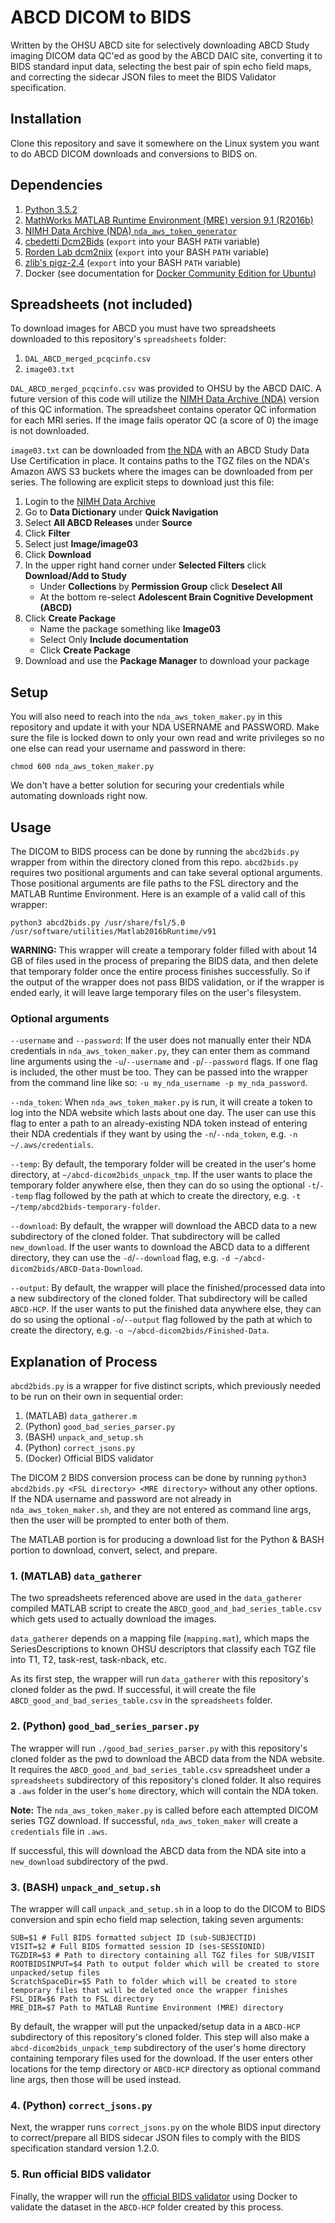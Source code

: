 # ABCD DICOM to BIDS

Written by the OHSU ABCD site for selectively downloading ABCD Study imaging DICOM data QC'ed as good by the ABCD DAIC site, converting it to BIDS standard input data, selecting the best pair of spin echo field maps, and correcting the sidecar JSON files to meet the BIDS Validator specification.

## Installation

Clone this repository and save it somewhere on the Linux system you want to do ABCD DICOM downloads and conversions to BIDS on.

## Dependencies

1. [Python 3.5.2](https://www.python.org/downloads/release/python-352/)
1. [MathWorks MATLAB Runtime Environment (MRE) version 9.1 (R2016b)](https://www.mathworks.com/products/compiler/matlab-runtime.html)
1. [NIMH Data Archive (NDA) `nda_aws_token_generator`](https://github.com/NDAR/nda_aws_token_generator)
1. [cbedetti Dcm2Bids](https://github.com/cbedetti/Dcm2Bids) (`export` into your BASH `PATH` variable)
1. [Rorden Lab dcm2niix](https://github.com/rordenlab/dcm2niix) (`export` into your BASH `PATH` variable)
1. [zlib's pigz-2.4](https://zlib.net/pigz) (`export` into your BASH `PATH` variable)
1. Docker (see documentation for [Docker Community Edition for Ubuntu](https://docs.docker.com/install/linux/docker-ce/ubuntu/))

## Spreadsheets (not included)

To download images for ABCD you must have two spreadsheets downloaded to this repository's `spreadsheets` folder:

1. `DAL_ABCD_merged_pcqcinfo.csv`
1. `image03.txt`

`DAL_ABCD_merged_pcqcinfo.csv` was provided to OHSU by the ABCD DAIC.  A future version of this code will utilize the [NIMH Data Archive (NDA)](https://ndar.nih.gov/) version of this QC information.  The spreadsheet contains operator QC information for each MRI series.  If the image fails operator QC (a score of 0) the image is not downloaded.

`image03.txt` can be downloaded from [the NDA](https://ndar.nih.gov/) with an ABCD Study Data Use Certification in place.  It contains paths to the TGZ files on the NDA's Amazon AWS S3 buckets where the images can be downloaded from per series.  The following are explicit steps to download just this file:

1. Login to the [NIMH Data Archive](https://ndar.nih.gov/)
1. Go to **Data Dictionary** under **Quick Navigation**
1. Select **All ABCD Releases** under **Source**
1. Click **Filter**
1. Select just **Image/image03**
1. Click **Download**
1. In the upper right hand corner under **Selected Filters** click **Download/Add to Study**
    - Under **Collections** by **Permission Group** click **Deselect All**
    - At the bottom re-select **Adolescent Brain Cognitive Development (ABCD)**
1. Click **Create Package**
    - Name the package something like **Image03**
    - Select Only **Include documentation**
    - Click **Create Package**
1. Download and use the **Package Manager** to download your package

## Setup

You will also need to reach into the `nda_aws_token_maker.py` in this repository and update it with your NDA USERNAME and PASSWORD.  Make sure the file is locked down to only your own read and write privileges so no one else can read your username and password in there:

```
chmod 600 nda_aws_token_maker.py
```

We don't have a better solution for securing your credentials while automating downloads right now.

## Usage

The DICOM to BIDS process can be done by running the `abcd2bids.py` wrapper from within the directory cloned from this repo. `abcd2bids.py` requires two positional arguments and can take several optional arguments. Those positional arguments are file paths to the FSL directory and the MATLAB Runtime Environment. Here is an example of a valid call of this wrapper:

```
python3 abcd2bids.py /usr/share/fsl/5.0 /usr/software/utilities/Matlab2016bRuntime/v91
```

**WARNING:** This wrapper will create a temporary folder filled with about 14 GB of files used in the process of preparing the BIDS data, and then delete that temporary folder once the entire process finishes successfully. So if the output of the wrapper does not pass BIDS validation, or if the wrapper is ended early, it will leave large temporary files on the user's filesystem.

### Optional arguments

`--username` and `--password`: If the user does not manually enter their NDA credentials in `nda_aws_token_maker.py`, they can enter them as command line arguments using the `-u`/`--username` and `-p`/`--password` flags. If one flag is included, the other must be too. They can be passed into the wrapper from the command line like so: `-u my_nda_username -p my_nda_password`.

`--nda_token`: When `nda_aws_token_maker.py` is run, it will create a token to log into the NDA website which lasts about one day. The user can use this flag to enter a path to an already-existing NDA token instead of entering their NDA credentials if they want by using the `-n`/`--nda_token`, e.g. `-n ~/.aws/credentials`.

`--temp`: By default, the temporary folder will be created in the user's home directory, at `~/abcd-dicom2bids_unpack_tmp`. If the user wants to place the temporary folder anywhere else, then they can do so using the optional `-t`/`--temp` flag followed by the path at which to create the directory, e.g. `-t ~/temp/abcd2bids-temporary-folder`.

`--download`: By default, the wrapper will download the ABCD data to a new subdirectory of the cloned folder. That subdirectory will be called `new_download`. If the user wants to download the ABCD data to a different directory, they can use the `-d`/`--download` flag, e.g. `-d ~/abcd-dicom2bids/ABCD-Data-Download`.

`--output`: By default, the wrapper will place the finished/processed data into a new subdirectory of the cloned folder. That subdirectory will be called `ABCD-HCP`. If the user wants to put the finished data anywhere else, they can do so using the optional `-o`/`--output` flag followed by the path at which to create the directory, e.g. `-o ~/abcd-dicom2bids/Finished-Data`.

## Explanation of Process

`abcd2bids.py` is a wrapper for five distinct scripts, which previously needed to be run on their own in sequential order:

1. (MATLAB) `data_gatherer.m`
2. (Python) `good_bad_series_parser.py`
3. (BASH) `unpack_and_setup.sh`
4. (Python) `correct_jsons.py`
5. (Docker) Official BIDS validator

The DICOM 2 BIDS conversion process can be done by running `python3 abcd2bids.py <FSL directory> <MRE directory>` without any other options. If the NDA username and password are not already in `nda_aws_token_maker.sh`, and they are not entered as command line args, then the user will be prompted to enter both of them.

The MATLAB portion is for producing a download list for the Python & BASH portion to download, convert, select, and prepare.

### 1. (MATLAB) `data_gatherer`

The two spreadsheets referenced above are used in the `data_gatherer` compiled MATLAB script to create the `ABCD_good_and_bad_series_table.csv` which gets used to actually download the images.

`data_gatherer` depends on a mapping file (`mapping.mat`), which maps the SeriesDescriptions to known OHSU descriptors that classify each TGZ file into T1, T2, task-rest, task-nback, etc.

As its first step, the wrapper will run `data_gatherer` with this repository's cloned folder as the pwd. If successful, it will create the file `ABCD_good_and_bad_series_table.csv` in the `spreadsheets` folder.

### 2. (Python) `good_bad_series_parser.py`

The wrapper will run `./good_bad_series_parser.py` with this repository's cloned folder as the pwd to download the ABCD data from the NDA website. It requires the `ABCD_good_and_bad_series_table.csv` spreadsheet under a `spreadsheets` subdirectory of this repository's cloned folder. It also requires a `.aws` folder in the user's `home` directory, which will contain the NDA token.

**Note:** The `nda_aws_token_maker.py` is called before each attempted DICOM series TGZ download. If successful, `nda_aws_token_maker` will create a `credentials` file in `.aws`.

If successful, this will download the ABCD data from the NDA site into a `new_download` subdirectory of the pwd.

### 3. (BASH) `unpack_and_setup.sh`

The wrapper will call `unpack_and_setup.sh` in a loop to do the DICOM to BIDS conversion and spin echo field map selection, taking seven arguments:

```
SUB=$1 # Full BIDS formatted subject ID (sub-SUBJECTID)
VISIT=$2 # Full BIDS formatted session ID (ses-SESSIONID)
TGZDIR=$3 # Path to directory containing all TGZ files for SUB/VISIT
ROOTBIDSINPUT=$4 Path to output folder which will be created to store unpacked/setup files
ScratchSpaceDir=$5 Path to folder which will be created to store temporary files that will be deleted once the wrapper finishes
FSL_DIR=$6 Path to FSL directory
MRE_DIR=$7 Path to MATLAB Runtime Environment (MRE) directory
```

By default, the wrapper will put the unpacked/setup data in a `ABCD-HCP` subdirectory of this repository's cloned folder. This step will also make a `abcd-dicom2bids_unpack_temp` subdirectory of the user's home directory containing temporary files used for the download. If the user enters other locations for the temp directory or `ABCD-HCP` directory as optional command line args, then those will be used instead.

### 4. (Python) `correct_jsons.py`

Next, the wrapper runs `correct_jsons.py` on the whole BIDS input directory to correct/prepare all BIDS sidecar JSON files to comply with the BIDS specification standard version 1.2.0.

### 5. Run official BIDS validator

Finally, the wrapper will run the [official BIDS validator](https://github.com/bids-standard/bids-validator) using Docker to validate the dataset in the `ABCD-HCP` folder created by this process.
